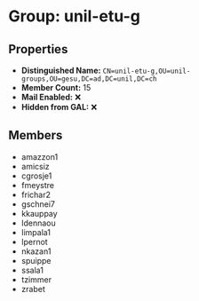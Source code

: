 # Group: unil-etu-g

## Properties

- **Distinguished Name:** `CN=unil-etu-g,OU=unil-groups,OU=gesu,DC=ad,DC=unil,DC=ch`
- **Member Count:** 15
- **Mail Enabled:** ❌
- **Hidden from GAL:** ❌

## Members

- amazzon1
- amicsiz
- cgrosje1
- fmeystre
- frichar2
- gschnei7
- kkauppay
- ldennaou
- limpala1
- lpernot
- nkazan1
- spuippe
- ssala1
- tzimmer
- zrabet
